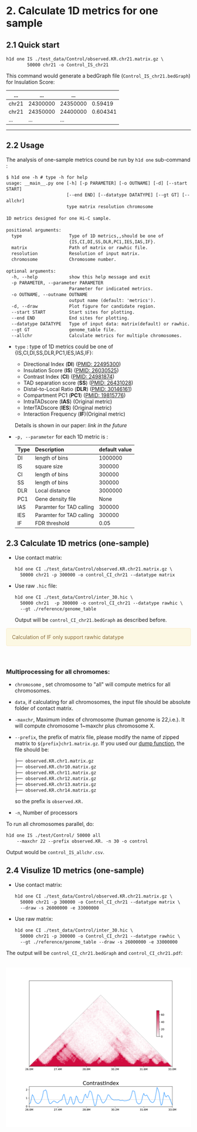 # 2. Calculate 1D metrics for one sample

## 2.1 Quick start

```shell
h1d one IS ./test_data/Control/observed.KR.chr21.matrix.gz \
		50000 chr21 -o Control_IS_chr21
```

This command would generate a bedGraph file (`Control_IS_chr21.bedGraph`) for Insulation Score:

| ...   | ...      | ...      |          |
| ----- | -------- | -------- | -------- |
| chr21 | 24300000 | 24350000 | 0.59419  |
| chr21 | 24350000 | 24400000 | 0.604341 |
| ...   | ...      | ...      |          |

****

## 2.2 Usage

The analysis of one-sample metrics cound be run by `h1d one` sub-command :

```
$ h1d one -h # type -h for help
usage: __main__.py one [-h] [-p PARAMETER] [-o OUTNAME] [-d] [--start START]
                       [--end END] [--datatype DATATYPE] [--gt GT] [--allchr]
                       type matrix resolution chromosome

1D metrics designed for one Hi-C sample.

positional arguments:
  type                  Type of 1D metrics,,should be one of
                        {IS,CI,DI,SS,DLR,PC1,IES,IAS,IF}.
  matrix                Path of matrix or rawhic file.
  resolution            Resolution of input matrix.
  chromosome            Chromosome number.

optional arguments:
  -h, --help            show this help message and exit
  -p PARAMETER, --parameter PARAMETER
                        Parameter for indicated metrics.
  -o OUTNAME, --outname OUTNAME
                        output name (default: 'metrics').
  -d, --draw            Plot figure for candidate region.
  --start START         Start sites for plotting.
  --end END             End sites for plotting.
  --datatype DATATYPE   Type of input data: matrix(default) or rawhic.
  --gt GT               genome_table file.
  --allchr              Calculate metrics for multiple chromosomes.
```

- `type` : type of 1D metrics could be one of {IS,CI,DI,SS,DLR,PC1,IES,IAS,IF}:

  - Directional Index (**DI**) ([PMID: 22495300](https://pubmed.ncbi.nlm.nih.gov/22495300/))
  - Insulation Score (**IS**) ([PMID: 26030525](https://pubmed.ncbi.nlm.nih.gov/26030525/))
  - Contrast Index (**CI**) ([PMID: 24981874](https://pubmed.ncbi.nlm.nih.gov/24981874/))
  - TAD separation score (**SS**) ([PMID: 26431028](https://pubmed.ncbi.nlm.nih.gov/29335486/))
  - Distal-to-Local Ratio (**DLR**)  ([PMID: 30146161](https://pubmed.ncbi.nlm.nih.gov/30146161/))
  - Compartment PC1 (**PC1**) ([PMID: 19815776](https://pubmed.ncbi.nlm.nih.gov/19815776/))
  - IntraTADscore (**IAS**) (Original metric)
  - InterTADscore (**IES**) (Original metric)
  - Interaction Frequency (**IF**)(Original metric)

  Details is shown in our paper:  *link in the future*

- `-p, --parameter` for each 1D metric is :

  | Type | Description              | default value |
  | ---- | ------------------------ | ------------- |
  | DI   | length of bins           | 1000000       |
  | IS   | square size              | 300000        |
  | CI   | length of bins           | 300000        |
  | SS   | length of bins           | 300000        |
  | DLR  | Local distance           | 3000000       |
  | PC1  | Gene density file        | None          |
  | IAS  | Paramter for TAD calling | 300000        |
  | IES  | Paramter for TAD calling | 300000        |
  | IF   | FDR threshold            | 0.05          |

  

## 2.3 Calculate 1D metrics (one-sample)

- Use contact matrix:

  ```shell
  h1d one CI ./test_data/Control/observed.KR.chr21.matrix.gz \
  	50000 chr21 -p 300000 -o control_CI_chr21 --datatype matrix
  ```

- Use raw `.hic` file:

  ``` shell
  h1d one CI ./test_data/Control/inter_30.hic \
  	50000 chr21  -p 300000 -o control_CI_chr21 --datatype rawhic \
  	--gt ./reference/genome_table
  ```
  
  Output will be `control_CI_chr21.bedGraph` as described before. 

<div style="padding: 15px; border: 1px solid transparent; border-color: transparent; margin-bottom: 20px; border-radius: 4px; color: #8a6d3b;; background-color: #fcf8e3; border-color: #faebcc;">
Calculation of IF only support rawhic datatype
</div>
​		

### Multiprocessing for all chromomes:

- `chromosome` , set chromosome to "all" will compute metrics for all chromosomes.

- `data`, if calculating for all chromosomes, the input file should be absolute folder of contact matrix.

- `-maxchr`, Maximum index of chromosome (human genome is 22,i.e.). It will compute chromosome 1~maxchr plus chromosome X.

- `--prefix`, the prefix of matrix file, please modify the name of zipped matrix to `${prefix}chr1.matrix.gz`. If you used our [dump function](https://h1d.readthedocs.io/en/latest/basic.html#dump-all-chromosomes), the file should be:

  ```
  ├── observed.KR.chr1.matrix.gz
  ├── observed.KR.chr10.matrix.gz
  ├── observed.KR.chr11.matrix.gz
  ├── observed.KR.chr12.matrix.gz
  ├── observed.KR.chr13.matrix.gz
  ├── observed.KR.chr14.matrix.gz
  ```

  so the prefix is `observed.KR.`

- `-n`, Number of processors

To run all chromosomes parallel, do:

```shell
h1d one IS ./test/Control/ 50000 all 
	--maxchr 22 --prefix observed.KR. -n 30 -o control
```

Output would be `control_IS_allchr.csv`.



## 2.4 Visulize 1D metrics (one-sample)

- Use contact matrix:

  ``` shell
  h1d one CI ./test_data/Control/observed.KR.chr21.matrix.gz \
  	50000 chr21 -p 300000 -o Control_CI_chr21 --datatype matrix \
    --draw -s 26000000 -e 33000000
  ```

- Use raw matrix:

  ```shell
  h1d one CI ./test_data/Control/inter_30.hic \
  	50000 chr21 -p 300000 -o Control_CI_chr21 --datatype rawhic \
  	--gt ./reference/genome_table --draw -s 26000000 -e 33000000
  ```

The output will be `control_CI_chr21.bedGraph` and `control_CI_chr21.pdf`:

​	<img src="_static/2-4.png" alt="RTDimport" style="zoom:60%;" />

